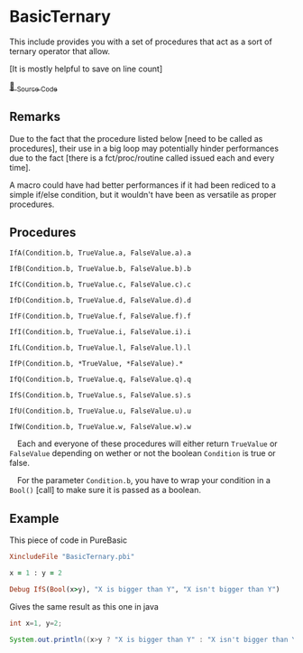 # BasicTernary

This include provides you with a set of procedures that act as a sort of ternary operator that allow.

[It is mostly helpful to save on line count]

[💾 <sub>Source Code</sub>](../Includes/BasicTernary.pbi)


## Remarks

Due to the fact that the procedure listed below [need to be called as procedures], their use in a big loop may potentially hinder performances due to the fact [there is a fct/proc/routine called issued each and every time].

A macro could have had better performances if it had been rediced to a simple if/else condition, but it wouldn't have been as versatile as proper procedures.


## Procedures

`IfA(Condition.b, TrueValue.a, FalseValue.a).a`

`IfB(Condition.b, TrueValue.b, FalseValue.b).b`

`IfC(Condition.b, TrueValue.c, FalseValue.c).c`

`IfD(Condition.b, TrueValue.d, FalseValue.d).d`

`IfF(Condition.b, TrueValue.f, FalseValue.f).f`

`IfI(Condition.b, TrueValue.i, FalseValue.i).i`

`IfL(Condition.b, TrueValue.l, FalseValue.l).l`

`IfP(Condition.b, *TrueValue, *FalseValue).*`

`IfQ(Condition.b, TrueValue.q, FalseValue.q).q`

`IfS(Condition.b, TrueValue.s, FalseValue.s).s`

`IfU(Condition.b, TrueValue.u, FalseValue.u).u`

`IfW(Condition.b, TrueValue.w, FalseValue.w).w`

&emsp;Each and everyone of these procedures will either return `TrueValue` or `FalseValue` depending on wether or not the boolean `Condition` is true or false.

&emsp;For the parameter `Condition.b`, you have to wrap your condition in a `Bool()` [call] to make sure it is passed as a boolean.


## Example

This piece of code in PureBasic

```ruby
XincludeFile "BasicTernary.pbi"

x = 1 : y = 2 

Debug IfS(Bool(x>y), "X is bigger than Y", "X isn't bigger than Y")
```

Gives the same result as this one in java
```java
int x=1, y=2;

System.out.println((x>y ? "X is bigger than Y" : "X isn't bigger than Y"));
```
